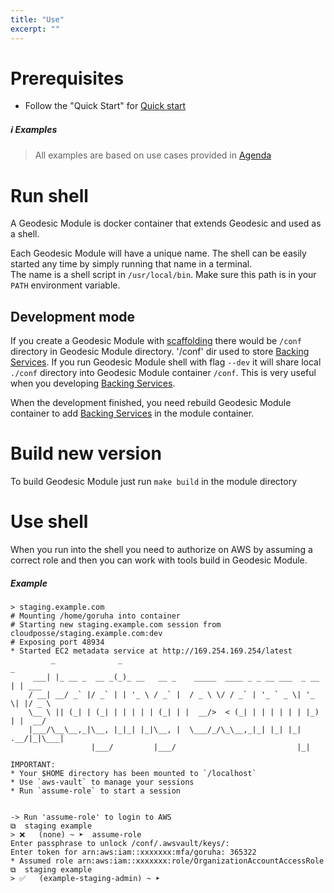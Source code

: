 ```yaml
---
title: "Use"
excerpt: ""
---
```

# Prerequisites
 
* Follow the "Quick Start" for [Quick start](doc:geodesic-quick-start) 

##### :information_source: Examples
> All examples are based on use cases provided in [Agenda](doc:agenda)

# Run shell

A Geodesic Module is docker container that extends Geodesic and used as a shell.

Each Geodesic Module will have a unique name. The shell can be easily started any time by simply running that name in a terminal.  
The name is a shell script in `/usr/local/bin`. Make sure this path is in your `PATH` environment variable.

## Development mode

If you create a Geodesic Module with [scaffolding](doc:quickstart) there would be `/conf` directory in Geodesic Module directory.
'/conf' dir used to store [Backing Services](doc:scafflod).
If you run Geodesic Module shell with flag `--dev` it will share local `./conf` directory into Geodesic Module container `/conf`.
This is very useful when you developing [Backing Services](doc:scafflod).

When the development finished, you need rebuild Geodesic Module container to add [Backing Services](doc:scafflod) in the module container.

# Build new version

To build Geodesic Module just run `make build` in the module directory

# Use shell

When you run into the shell you need to authorize on AWS by assuming a correct role and then you can work with tools build in Geodesic Module. 

##### Example
```shell
> staging.example.com
# Mounting /home/goruha into container
# Starting new staging.example.com session from   cloudposse/staging.example.com:dev
# Exposing port 48934
* Started EC2 metadata service at http://169.254.169.254/latest
         _              _                                              _      
     ___| |_ __ _  __ _(_)_ __   __ _    _____  ____ _ _ __ ___  _ __ | | ___ 
    / __| __/ _` |/ _` | | '_ \ / _` |  / _ \ \/ / _` | '_ ` _ \| '_ \| |/ _ \
    \__ \ || (_| | (_| | | | | | (_| | |  __/>  < (_| | | | | | | |_) | |  __/
    |___/\__\__,_|\__, |_|_| |_|\__, |  \___/_/\_\__,_|_| |_| |_| .__/|_|\___|
                  |___/         |___/                           |_|           

IMPORTANT:
* Your $HOME directory has been mounted to `/localhost`
* Use `aws-vault` to manage your sessions
* Run `assume-role` to start a session


-> Run 'assume-role' to login to AWS
⧉  staging example
> ❌   (none) ~ ➤  assume-role
Enter passphrase to unlock /conf/.awsvault/keys/: 
Enter token for arn:aws:iam::xxxxxxx:mfa/goruha: 365322
* Assumed role arn:aws:iam::xxxxxxx:role/OrganizationAccountAccessRole
⧉  staging example
> ✅   (example-staging-admin) ~ ➤  

```
